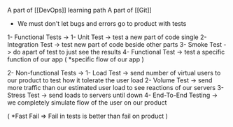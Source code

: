 A part of [[DevOps]] learning path
 A part of [[Git]]

- We must don't let bugs and errors go to product with tests 

1- Functional Tests -> 
	1- Unit Test -> test a new part of code single 
	 2- Integration Test -> test new part of code beside other parts 
	 3- Smoke Test -> do apart of test to just see the results
	4- Functional Test -> test a specific function of our app ( *specific flow of our app )

2- Non-functional Tests ->
	1- Load Test -> send number of virtual users to our product to test how it tolerate the user load
	2- Volume Test -> send more traffic than our estimated user load to see reactions of our servers 
	3- Stress Test -> send loads to servers until down 
	4- End-To-End Testing -> we completely simulate flow of the user on our product 

( *Fast Fail => Fail in tests is better than fail on product )